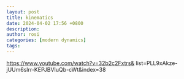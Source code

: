 ```yaml
---
layout: post
title: kinematics
date: 2024-04-02 17:56 +0800
description:
author: rosi
categories: [modern dynamics]
tags:
---
```


https://www.youtube.com/watch?v=32b2c2Fxtrs&
list=PLL9xAkze-jUUm6slrr-KEPJBVIuQb-cWt&index=38
